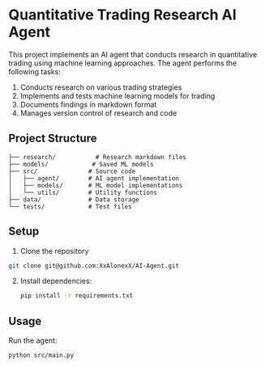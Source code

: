 # Quantitative Trading Research AI Agent

This project implements an AI agent that conducts research in quantitative trading using machine learning approaches. The agent performs the following tasks:

1. Conducts research on various trading strategies
2. Implements and tests machine learning models for trading
3. Documents findings in markdown format
4. Manages version control of research and code

## Project Structure

```
├── research/           # Research markdown files
├── models/            # Saved ML models
├── src/              # Source code
│   ├── agent/        # AI agent implementation
│   ├── models/       # ML model implementations
│   └── utils/        # Utility functions
├── data/             # Data storage
└── tests/            # Test files
```

## Setup

1. Clone the repository
```bash
git clone git@github.com:XxAlonexX/AI-Agent.git
```
2. Install dependencies:
   ```bash
   pip install -r requirements.txt
   ```

## Usage

Run the agent:
```bash
python src/main.py
```

